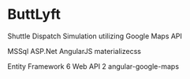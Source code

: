 # ButtLyft
Shuttle Dispatch Simulation utilizing Google Maps API

MSSql
ASP.Net
AngularJS
materializecss

Entity Framework 6
Web API 2
angular-google-maps
